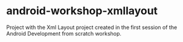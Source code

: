 # android-workshop-xmllayout
Project with the Xml Layout project created in the first session of the Android Development from scratch workshop.
